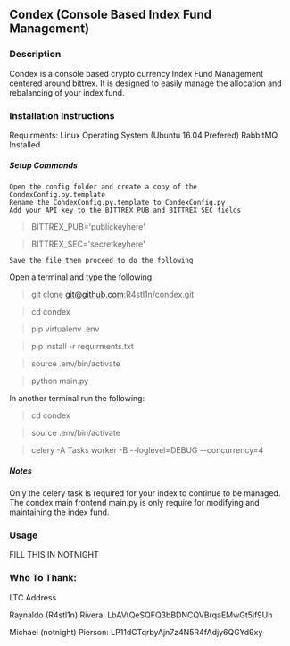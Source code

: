 ## Condex (Console Based Index Fund Management)

### Description
Condex is a console based crypto currency Index Fund Management centered around bittrex. It is designed to easily manage the allocation and rebalancing of your index fund.

### Installation Instructions

Requirments:
	Linux Operating System (Ubuntu 16.04 Prefered)
	RabbitMQ Installed

##### Setup Commands
	Open the config folder and create a copy of the CondexConfig.py.template
	Rename the CondexConfig.py.template to CondexConfig.py
	Add your API key to the BITTREX_PUB and BITTREX_SEC fields
>BITTREX_PUB='publickeyhere'

>BITTREX_SEC='secretkeyhere'

	Save the file then proceed to do the following

Open a terminal and type the following
> git clone git@github.com:R4stl1n/condex.git

> cd condex

> pip virtualenv .env

> pip install  -r requirments.txt

> source .env/bin/activate

>python main.py
	
In another terminal run the following:
>cd condex

>source .env/bin/activate

>celery -A Tasks worker -B --loglevel=DEBUG --concurrency=4


##### Notes
Only the celery task is required for your index to continue to be managed. The condex main frontend main.py is only require for modifying and maintaining the index fund.

### Usage
FILL THIS IN NOTNIGHT


### Who To Thank:

LTC Address

Raynaldo (R4stl1n) Rivera: LbAVtQeSQFQ3bBDNCQVBrqaEMwGt5jf9Uh

Michael (notnight) Pierson: LP11dCTqrbyAjn7z4N5R4fAdjy6QGYd9xy
